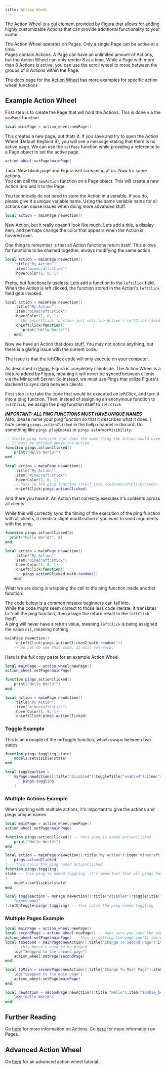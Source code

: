 ```yaml
---
title: Action Wheel
---
```


The Action Wheel is a gui element provided by Figura that allows for adding highly customizable Actions that can provide additional functionality to your avatar.

The Action Wheel operates on Pages. Only a single Page can be active at a time.<br/>
Pages contain Actions. A Page can have an unlimited amount of Actions, but the Action Wheel can only render 8 at a time. While a Page with more than 8 Actions is active, you can use the scroll wheel to move between the groups of 8 Actions within the Page.

The docs page for the [Action Wheel](../globals/action-wheel) has more examples for specific action wheel functions

## Example Action Wheel

First step is to create the Page that will hold the Actions. This is done via the <code>newPage</code> function.

```lua
local mainPage = action_wheel:newPage()
```

This creates a new page, but thats it. If you save and try to open the Action Wheel (Default Keybind B), you will see a message stating that there is no active page. We can use the <code>setPage</code> function while providing a reference to a Page object to set the active page.

```lua
action_wheel:setPage(mainPage)
```

Tada. New blank page and Figura isnt screaming at us. Now for some actions.<br/>
You can call the <code>newAction</code> function on a Page object. This will create a new Action _and_ add it to the Page.

You technically do not need to store the Action in a variable. If you do, please give it a unique variable name. Using the same variable name for all actions can cause issues when doing more advanced stuff.

```lua
local action = mainPage:newAction()
```

New Action, but it really doesn't look like much. Lets add a title, a display item, and perhaps change the color that appears when the Action is hovered over.

One thing to remember is that all Action functions return itself. This allows for functions to be chained together, always modifying the same action

<!-- prettier-ignore -->
```lua
local action = mainPage:newAction()
    :title("My Action")
    :item("minecraft:stick")
    :hoverColor(1, 0, 1)
```

Pretty, but functionally useless. Lets add a function to the <code>leftClick</code> field. When the Action is left clicked, the function stored in the Action's <code>leftClick</code> field gets invoked.

<!-- prettier-ignore -->
```lua
local action = mainPage:newAction()
    :title("My Action")
    :item("minecraft:stick")
    :hoverColor(1, 0, 1)
    -- the onLeftClick function just sets the Action's leftClick field
    :onLeftClick(function()
        print("Hello World!")
    end)
```

Now we have an Action that does stuff. You may not notice anything, but there is a glaring issue with the current code.

The issue is that the leftClick code will only execute on your computer.

As described in [Pings](./Pings), Figura is completely clientside. The Action Wheel is a feature added by Figura, meaning it will never be synced between clients via the Minecraft Server. So instead, we must use Pings that utilize Figura's Backend to sync data between clients.

First step is to take the code that would be executed on leftClick, and turn it into a ping function. Then, instead of assigning an anonymous function to <code>leftClick</code>, we assign the ping function itself to <code>leftClick</code>

**_IMPORTANT: ALL PING FUNCTIONS MUST HAVE UNIQUE NAMES_**<br/>
Also, please name your ping function so that it describes what it does. I _hate_ seeing <code>pings.actionClicked</code> in the hellp channel in discord. Do something like <code>pings.playEmote1</code> or <code>pings.setArmorVisibility</code>.

<!-- prettier-ignore -->
```lua
-- Create ping function that does the same thing the Action would have done.
-- It must be defined above the Action.
function pings.actionClicked()
    print("Hello World!")
end

local action = mainPage:newAction()
    :title("My Action")
    :item("minecraft:stick")
    :hoverColor(1, 0, 1)
    -- Pass in the ping function itself into <code>onLeftClick</code>
    :onLeftClick(pings.actionClicked)
```

And there you have it. An Action that correctly executes it's contents across all clients.

While this will correctly sync the timing of the execution of the ping function with all clients, it needs a slight modification if you want to send arguments with the ping.

<!-- prettier-ignore -->
```lua
function pings.actionClicked(a)
  print("Hello World!", a)
end

local action = mainPage:newAction()
    :title("My Action")
    :item("minecraft:stick")
    :hoverColor(1, 0, 1)
    :onLeftClick(function()
        pings.actionClicked(math.random())
    end)
```

What we are doing is wrapping the call to the ping function inside another function.

The code below is a common mistake beginners can fall into.<br/>
While the code might seem correct to those less code literate, it translates to "call the ping function, then assign the return result to the <code>leftClick</code> field".<br/>
A ping will never have a return value, meaning <code>leftClick</code> is being assigned the value <code>nil</code>, meaning nothing.

<!-- prettier-ignore -->
```lua
mainPage:newAction()
    :onLeftClick(pings.actionClicked2(math.random()))
    -- Do not do use this code. It will not work.
```

Here is the full copy paste for an example Action Wheel

<!-- prettier-ignore -->
```lua
local mainPage = action_wheel:newPage()
action_wheel:setPage(mainPage)

function pings.actionClicked()
    print("Hello World!")
end

local action = mainPage:newAction()
    :title("My Action")
    :item("minecraft:stick")
    :hoverColor(1, 0, 1)
    :onLeftClick(pings.actionClicked)
```

### Toggle Example

This is an exmaple of the onToggle function, which swaps between two states

```lua
function pings.toggling(state)
    models:setVisible(state)
end

local toggleaction =
    myPage:newAction():title("disabled"):toggleTitle("enabled"):item("red_wool"):toggleItem("green_wool"):setOnToggle(
        pings.toggling
    )
```

### Multiple Actions Example

When working with multiple actions, it's important to give the actions and pings unique names

```lua
local mainPage = action_wheel:newPage()
action_wheel:setPage(mainPage)

function pings.actionClicked() -- this ping is named actionClicked
    print("Hello World!")
end

local action = mainPage:newAction():title("My Action"):item("minecraft:stick"):hoverColor(1, 0, 1):onLeftClick( -- this action is saved to action
    pings.actionClicked
) -- this calls the ping named actionClicked
function pings.toggling(
state -- this ping is named toggling. it's important that all pings have unique names
)
    models:setVisible(state)
end

local toggleaction = myPage:newAction():title("disabled"):toggleTitle("enabled"):item("red_wool"):toggleItem( -- this action is saved to toggleaction. it's important that actions are saved to unique variables
    "green_wool"
):setOnToggle(pings.toggling) -- this calls the ping named toggling
```

### Multiple Pages Example

```lua
local mainPage = action_wheel:newPage()
local secondPage = action_wheel:newPage() -- make sure you save the pages to unique variables
action_wheel:setPage(mainPage) -- this is setting the page you'll see when you first open the wheel to mainPage
local toSecond = mainPage:newAction():title("Change To Second Page"):item("item_frame"):onLeftClick(function() -- this is a new action on mainPage. its purpose will be to swap to secondPage
    -- this doesn't need to be pinged
    log("Swapped to the second page")
    action_wheel:setPage(secondPage)
end)

local toMain = secondPage:newAction():title("Change To Main Page"):item("glow_item_frame"):onLeftClick(function() -- this is a new action on secondPage. its purpose will be to swap to mainPage
    log("Swapped to the main page")
    action_wheel:setPage(mainPage)
end)

local newAction = secondPage:newAction():title("Hello"):item("zombie_head"):onLeftClick(function() -- this is a second action on the second page just to show it can be done
    log("Hello World")
end)
```

## Further Reading

Go [here](../globals/Action-Wheel/Action.md) for more information on Actions. Go [here](../globals/Action-Wheel/Page.md) for more information on Pages.

## Advanced Action Wheel

Go [here](../tutorials/ActionWheel-Advanced) for an advanced action wheel tutorial.
